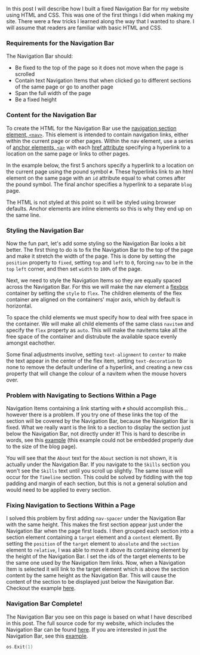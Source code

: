 In this post I will describe how I built a fixed Navigation Bar for my website using HTML 
and CSS. This was one of the first things I did when making my site. There were a few tricks 
I learned along the way that I wanted to share. I will assume that readers are familiar with 
basic HTML and CSS.

### Requirements for the Navigation Bar
The Navigation Bar should:

- Be fixed to the top of the page so it does not move when the page is scrolled
- Contain text Navigation Items that when clicked go to different sections of the same page or go to another page
- Span the full width of the page
- Be a fixed height

### Content for the Navigation Bar

To create the HTML for the Navigation Bar use the [navigation
section element, `<nav>`](https://developer.mozilla.org/en-US/docs/Web/HTML/Element/nav). This element is intended to contain navigation links, either within the current page or 
other pages. Within the nav element, use a series of [anchor elements, `<a>`](https://developer.mozilla.org/en-US/docs/Web/HTML/Element/a) with each [href attribute](https://developer.mozilla.org/en-US/docs/Web/HTML/Element/a#href) specifying a hyperlink to a location on the same page or links to other pages. 

In the example below, the first 5 anchors specify a hyperlink to a location on the current page using the pound symbol `#`. These hyperlinks link to an html element on the same page with an `id` attribute equal to what comes after the pound symbol. The final anchor specifies a hyperlink to a separate `blog` page. 

The HTML is not styled at this point so it will be styled using browser defaults. Anchor 
elements are inline elements so this is why they end up on the same line.

<script async src="//jsfiddle.net/05hmaoyg/2/embed/html,result/"></script>

### Styling the Navigation Bar

Now the fun part, let's add some styling so the Navigation Bar looks a bit better. The first thing to do is to fix the Navigation Bar to the top of the page and make it stretch the width of the page. This is done by setting the `position` property to `fixed`, setting `top` and `left` to `0`, forcing `nav` to be in the `top` `left` corner, and then set `width` to `100%` of the page.

<script async src="//jsfiddle.net/05hmaoyg/5/embed/html,css,result/"></script>

Next, we need to style the Navigation Items so they are equally spaced across the Navigation Bar. For this we will make the nav element a [flexbox](https://developer.mozilla.org/en-US/docs/Web/CSS/CSS_Flexible_Box_Layout) container by setting the `style` to `flex`. The children elements of the flex container are aligned on the containers' major axis, which by default is horizontal. 

To space the child elements we must specify how to deal with free
space in the container. We will make all child elements of the same class `navitem` and specify the `flex` property as `auto`. This will make the navitems take all the free space
of the container and distrubute the available space evenly amongst eachother. 

Some final adjustments involve, setting `text-alignment` to `center` to make the text appear in the center of the flex item, setting `text-decoration` to none to remove the default 
underline of a hyperlink, and creating a new css property that will change the colour of
a navitem when the mouse hovers over.

<script async src="//jsfiddle.net/05hmaoyg/6/embed/html,css,result/"></script>

### Problem with Navigating to Sections Within a Page

Navigation Items containing a link starting with `#` should accomplish this... however there is a problem. If you try one of these links the top of the section will be covered by the Navigation Bar, because the Navigation Bar is fixed. What we really want is the link to a section to display the section just below the Navigation Bar, not directly under it! This is hard to describe in words, see this [example](http://jsfiddle.net/bn5whLe0/4/) (this example could not be embedded properly due to the
size of the blog page).

You will see that the `About` text for the `About` section is not shown, it is actually under 
the Navigation Bar. If you navigate to the `Skills` section you won't see the `Skills` text
until you scroll up slightly. The same issue will occur for the `Timeline` section. This could be solved by fiddling with the top padding and margin of each section, but this is 
not a general solution and would need to be applied to every section.

### Fixing Navigation to Sections Within a Page

I solved this problem by first adding `nav-spacer` under the Navigation Bar with the same height. This makes the first section appear just under the Navigation Bar when
the page first loads. I then grouped each section into a section element containing a `target` element and a `content` element. By setting the `position` of the `target` element to `absolute` and the `section` element to `relative`, I was able to move it above its containing element by the height of the Navigation Bar. I set the ids of the target elements to be the same one used by the Navigation Item links. Now, when a Navigation Item is selected it will link to the target element which is above the section content by the same height as the Navigation Bar. This will cause the content of the section to be displayed just below the Navigation Bar. Checkout the example [here](http://jsfiddle.net/bn5whLe0/5/).

### Navigation Bar Complete!

The Navigation Bar you see on this page is based on what I have described in this post. The
full source code for my website, which includes the Navigation Bar can be found [here](https://github.com/johnbuonassisi/mysite). If you are interested in just the Navigation Bar, see
this [example](http://jsfiddle.net/bn5whLe0/5/).

``` go
os.Exit(1)
```
